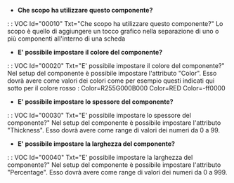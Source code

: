 - **Che scopo ha utilizzare questo componente?**

 :  : VOC Id="00010" Txt="Che scopo ha utilizzare questo componente?"
Lo scopo è quello di aggiungere un tocco grafico nella separazione di uno o più componenti all'interno di una scheda

- **E' possibile impostare il colore del componente?**

 :  : VOC Id="00020" Txt="E' possibile impostare il colore del componente?"
Nel setup del componente è possibile impostare l'attributo "Color". Esso dovrà avere come valori dei colori come per esempio questi indicati qui sotto per il colore rosso : 
Color=R255G000B000
Color=RED
Color=-ff0000

- **E' possibile impostare lo spessore del componente?**

 :  : VOC Id="00030" Txt="E' possibile impostare lo spessore del componente?"
Nel setup del componente è possibile impostare l'attributo "Thickness". Esso dovrà avere come range di valori dei numeri da 0 a 99.

- **E' possibile impostare la larghezza del componente?**

 :  : VOC Id="00040" Txt="E' possibile impostare la larghezza del componente?"
Nel setup del componente è possibile impostare l'attributo "Percentage". Esso dovrà avere come range di valori dei numeri da 0 a 999.

